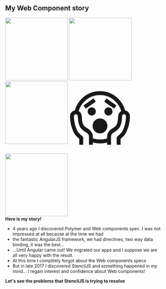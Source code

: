 <section>
    <h2 style="text-transform: initial;">My Web Component story</h2>
    <img src="../../img/polymer-logo.png" style="margin: 0" height="200" class="img-plain fragment"/>
    <img src="../../img/angularjs-logo.png" style="margin: 0" height="200" class="img-plain fragment"/>
    <img src="../../img/angular-logo.png" style="margin: 0" height="200" class="img-plain fragment"/>
    <span style="font-size: 190px; vertical-align: top;" class="fragment">😱</span>
    <img src="../../img/stencil-logo.png" style="margin: 0" height="200" class="img-plain fragment"/>
    <aside class="notes">
        <b>Here is my story!</b>
        <ul>
            <li>4 years ago I discovered Polymer and Web components spec. I was not impressed at all because at the time we had</li>
            <li>the fantastic AngularJS framework, we had directives, two way data binding, it was the best...</li>
            <li>...Until Angular came out! We migrated our apps and I suppose we are all very happy with the result.</li>
            <li>At this time I complitely forgot about the Web components specs</li>
            <li>But in late 2017 I discovered StencilJS and something happened in my mind... I regain interest and confidence about Web components!</li>
        </ul>
        <b>Let's see the problems that StencilJS is trying to resolve</b>
    </aside>
</section>